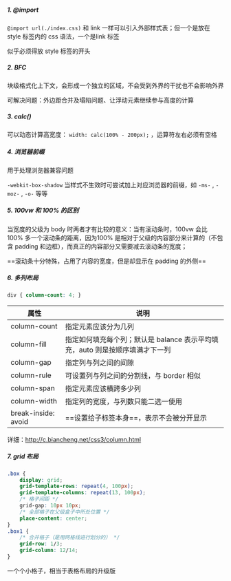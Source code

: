 ##### 1. @import

`@import url(./index.css)` 和 link 一样可以引入外部样式表；但一个是放在 style 标签内的 css 语法，一个是link 标签

似乎必须得放 style 标签的开头

##### 2. BFC

块级格式化上下文，会形成一个独立的区域，不会受到外界的干扰也不会影响外界

可解决问题：外边距合并及塌陷问题、让浮动元素继续参与高度的计算

##### 3. calc()

可以动态计算高宽度： `width: calc(100% - 200px);`  ，运算符左右必须有空格

##### 4. 浏览器前缀

用于处理浏览器兼容问题

`-webkit-box-shadow` 当样式不生效时可尝试加上对应浏览器的前缀，如 `-ms-` , `-moz-` , `-o-` 等等

##### 5. 100vw 和 100% 的区别

当宽度的父级为 body 时两者才有比较的意义：当有滚动条时，100vw 会比 100% 多一个滚动条的距离，因为100% 是相对于父级的内容部分来计算的（不包含 padding 和边框），而真正的内容部分又需要减去滚动条的宽度；

==滚动条十分特殊，占用了内容的宽度，但是却显示在 padding 的外侧==

##### 6. 多列布局

```css
div { column-count: 4; }
```

| 属性                | 说明                                                         |
| ------------------- | ------------------------------------------------------------ |
| column-count        | 指定元素应该分为几列                                         |
| column-fill         | 指定如何填充每个列；默认是 balance 表示平均填充，auto 则是按顺序填满才下一列 |
| column-gap          | 指定列与列之间的间隙                                         |
| column-rule         | 可设置列与列之间的分割线，与 border 相似                     |
| column-span         | 指定元素应该横跨多少列                                       |
| column-width        | 指定列的宽度，与列数只能二选一使用                           |
| break-inside: avoid | ==设置给子标签本身==，表示不会被分开显示                     |

详细：http://c.biancheng.net/css3/column.html

##### 7. grid 布局

```css
.box {
    display: grid;
    grid-template-rows: repeat(4, 100px);
    grid-template-columns: repeat(13, 100px);
    /* 格子间距 */
    grid-gap: 10px 10px;
    /* 全部格子在父级盒子中所处位置 */
    place-content: center;
}
.box1 {
    /* 合并格子（是用网格线进行划分的） */
    grid-row: 1/3;
    grid-column: 12/14;
}
```

一个个小格子，相当于表格布局的升级版


